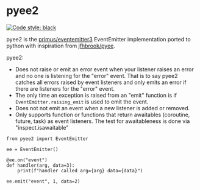 pyee2
==========================================================
[![Code style: black](https://img.shields.io/badge/code%20style-black-000000.svg)](https://github.com/ambv/black)

pyee2 is the [primus/eventemitter3](https://github.com/primus/eventemitter3) EventEmitter implementation ported to python with inspiration from [jfhbrook/pyee](https://github.com/jfhbrook/pyee).

pyee2:
 - Does not raise or emit an error event when your listener raises an error and no one is listening for the "error" event.
   That is to say pyee2 catches all errors raised by event listeners and only emits an error if there are listeners for the "error" event.
 - The only time an exception is raised from an "emit" function is if `EventEmitter.raising_emit` is used to emit the event.
 - Does not not emit an event when a new listener is added or removed.
 - Only supports function or functions that return awaitables (coroutine, future, task) as event listeners.
   The test for awaitableness is done via "inspect.isawaitable"

```python3
from pyee2 import EventEmitter

ee = EventEmitter()

@ee.on("event")
def handler(arg, data=3):
    print(f"handler called arg={arg} data={data}")

ee.emit("event", 1, data=2)
```

    

